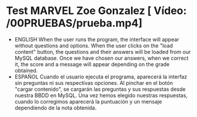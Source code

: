 # Test MARVEL Zoe Gonzalez [ Vídeo: /00PRUEBAS/prueba.mp4]
- ENGLISH
  When the user runs the program, the interface will appear without questions and options.
  When the user clicks on the "load content" button, the questions and their answers will be loaded from our MySQL database. 
  Once we have chosen our answers, when we correct it, the score and a message will appear depending on the grade obtained. 
- ESPAÑOL
  Cuando el usuario ejecuta el programa, aparecerá la interfaz sin preguntas ni sus respectivas opciones.
  Al pinchar en el botón "cargar contenido", se cargarán las preguntas y sus respuestas desde nuestra BBDD en MySQL. 
  Una vez hemos elegido nuestras respuestas, cuando lo corregimos aparecerá la puntuación y un mensaje dependiendo de la nota obtenida. 

